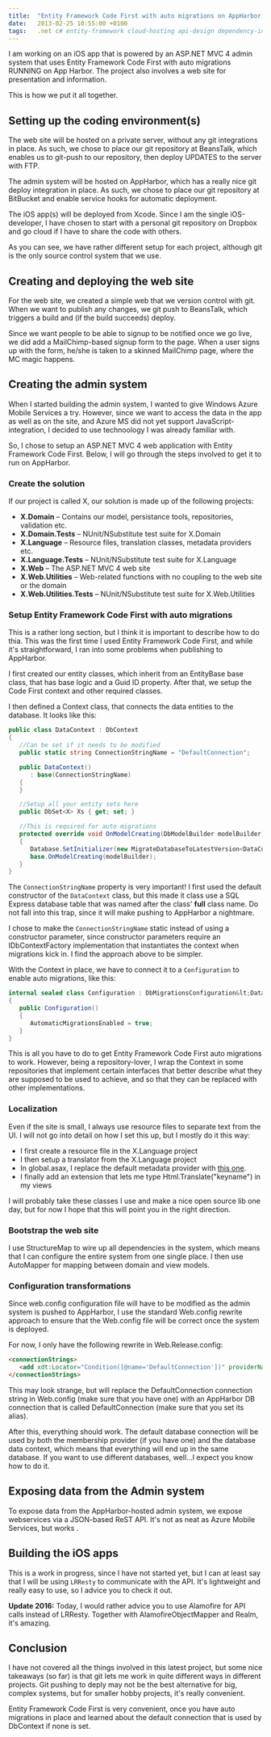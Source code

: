 ```yaml
---
title:  "Entity Framework Code First with auto migrations on AppHarbor...and more"
date: 	2013-02-25 10:55:00 +0100
tags: 	.net c# entity-framework cloud-hosting api-design dependency-injection unit-testing mocking
---
```



I am working on an iOS app that is powered by an ASP.NET MVC 4 admin system that
uses Entity Framework Code First with auto migrations RUNNING on App Harbor. The
project also involves a web site for presentation and information.

This is how we put it all together.


## Setting up the coding environment(s)

The web site will be hosted on a private server, without any git integrations in
place. As such, we chose to place our git repository at BeansTalk, which enables
us to git-push to our repository, then deploy UPDATES to the server with FTP.

The admin system will be hosted on AppHarbor, which has a really nice git deploy
integration in place. As such, we chose to place our git repository at BitBucket
and enable service hooks for automatic deployment.

The iOS app(s) will be deployed from Xcode. Since I am the single iOS-developer,
I have chosen to start with a personal git repository on Dropbox and go cloud if
I have to share the code with others.

As you can see, we have rather different setup for each project, although git is
the only source control system that we use.



## Creating and deploying the web site

For the web site, we created a simple web that we version control with git. When
we want to publish any changes, we git push to BeansTalk, which triggers a build
and (if the build succeeds) deploy.

Since we want people to be able to signup to be notified once we go live, we did
add a MailChimp-based signup form to the page. When a user signs up with the form,
he/she is taken to a skinned MailChimp page, where the MC magic happens.



## Creating the admin system

When I started building the admin system, I wanted to give Windows Azure Mobile
Services a try. However, since we want to access the data in the app as well as
on the site, and Azure MS did not yet support JavaScript-integration, I decided
to use technoology I was already familiar with.

So, I chose to setup an ASP.NET MVC 4 web application with Entity Framework Code
First. Below, I will go through the steps involved to get it to run on AppHarbor.


### Create the solution

If our project is called X, our solution is made up of the following projects:

* **X.Domain** – Contains our model, persistance tools, repositories, validation etc.
* **X.Domain.Tests** – NUnit/NSubstitute test suite for X.Domain
* **X.Language** – Resource files, translation classes, metadata providers etc.
* **X.Language.Tests** – NUnit/NSubstitute test suite for X.Language
* **X.Web** – The ASP.NET MVC 4 web site
* **X.Web.Utilities** – Web-related functions with no coupling to the web site or the domain
* **X.Web.Utilities.Tests** – NUnit/NSubstitute test suite for X.Web.Utilities


### Setup Entity Framework Code First with auto migrations

This is a rather long section, but I think it is important to describe how to do
thia. This was the first time I used Entity Framework Code First, and while it's
straightforward, I ran into some problems when publishing to AppHarbor.

I first created our entity classes, which inherit from an EntityBase base class,
that has base logic and a Guid ID property. After that, we setup the Code First
context and other required classes.

I then defined a Context class, that connects the data entities to the database.
It looks like this:


```csharp
public class DataContext : DbContext
{
   //Can be set if it needs to be modified
   public static string ConnectionStringName = "DefaultConnection";

   public DataContext()
      : base(ConnectionStringName)
   {
   }

   //Setup all your entity sets here
   public DbSet<X> Xs { get; set; }

   //This is required for auto migrations
   protected override void OnModelCreating(DbModelBuilder modelBuilder)
   {
      Database.SetInitializer(new MigrateDatabaseToLatestVersion<DataContext, Configuration>());
      base.OnModelCreating(modelBuilder);
   }
}
```


The `ConnectionStringName` property is very important! I first used the default
constructor of the `DataContext` class, but this made it class use a SQL Express
database table that was named after the class' **full** class name. Do not fall
into this trap, since it will make pushing to AppHarbor a nightmare.

I chose to make the `ConnectionStringName` static instead of using a constructor
parameter, since constructor parameters require an IDbContextFactory<DataContext>
implementation that instantiates the context when migrations kick in. I find the
approach above to be simpler.

With the Context in place, we have to connect it to a `Configuration` to enable
auto migrations, like this:


```csharp
internal sealed class Configuration : DbMigrationsConfiguration&lt;DataContext&gt;
{
   public Configuration()
   {
      AutomaticMigrationsEnabled = true;
   }
}
```


This is all you have to do to get Entity Framework Code First auto migrations to
work. However, being a repository-lover, I wrap the Context in some repositories
that implement certain interfaces that better describe what they are supposed to
be used to achieve, and so that they can be replaced with other implementations.

### Localization

Even if the site is small, I always use resource files to separate text from the
UI. I will not go into detail on how I set this up, but I mostly do it this way:

* I first create a resource file in the X.Language project
* I then setup a translator from the X.Language project
* In global.asax, I replace the default metadata provider with [this one](https://github.com/danielsaidi/nextra/blob/master/NExtra.Mvc/Localization/LocalizedDataAnnotationsModelMetadataProvider.cs).
* I finally add an extension that lets me type Html.Translate("keyname") in my views

I will probably take these classes I use and make a nice open source lib one day,
but for now I hope that this will point you in the right direction.


### Bootstrap the web site

I use StructureMap to wire up all dependencies in the system, which means that I
can configure the entire system from one single place. I then use AutoMapper for
mapping between domain and view models.


### Configuration transformations

Since web.config configuration file will have to be modified as the admin system
is pushed to AppHarbor, I use the standard Web.config rewrite approach to ensure
that the Web.config file will be correct once the system is deployed.

For now, I only have the following rewrite in Web.Release.config:

```html
<connectionStrings>
   <add xdt:Locator="Condition([@name='DefaultConnection'])" providerName="System.Data.SqlClient" xdt:Transform="SetAttributes" />
</connectionStrings>
```


This may look strange, but will replace the DefaultConnection connection string
in Web.config (make sure that you have one) with an AppHarbor DB connection that
is called  DefaultConnection (make sure that you set its alias).

After this, everything should work. The default database connection will be used
by both the membership provider (if you have one) and the database data context,
which means that everything will end up in the same database. If you want to use
different databases, well...I expect you know how to do it.


## Exposing data from the Admin system

To expose data from the AppHarbor-hosted admin system, we expose webservices via
a JSON-based ReST API. It's not as neat as Azure Mobile Services, but works .



## Building the iOS apps

This is a work in progress, since I have not started yet, but I can at least say
that I will be using `LRResty` to communicate with the API. It's lightweight and
really easy to use, so I advice you to check it out.

**Update 2016:** Today, I would rather advice you to use Alamofire for API calls
instead of LRResty. Together with AlamofireObjectMapper and Realm, it's amazing.



## Conclusion

I have not covered all the things involved in this latest project, but some nice
takeaways (so far) is that git lets me work in quite different ways in different
projects. Git pushing to deply may not be the best alternative for big, complex
systems, but for smaller hobby projects, it's really convenient.

Entity Framework Code First is very convenient, once you have auto migrations in
place and learned about the default connection that is used by DbContext if none
is set.



